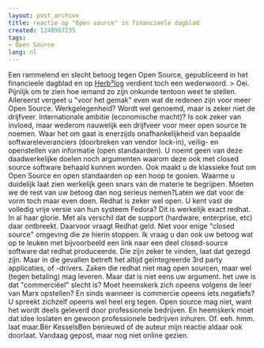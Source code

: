 ```yaml
---
layout: post_archive
title: reactie op "Open source" in financieele dagblad
created: 1248987235
tags:
- Open Source
lang: nl
---
```

Een rammelend en slecht betoog tegen Open Source, gepubliceerd in het financieele dagblad en op [Herb²log](http://www.herbprooy.nl/open-source/72/) verdient toch een wederwoord. > Oei. Pijnlijk om te zien hoe iemand zo zijn onkunde tentoon weet te stellen. Allereerst vergeet u "voor het gemak" even wat de redenen zijn voor meer Open Source. Werkgelegenheid? Wordt wel genoemd, maar is zeker niet de drijfveer. Internationale ambitie (economische macht)? Is ook zeker van invloed, maar wederom nauwelijk een drijfveer voor meer open source te noemen. Waar het om gaat is enerzijds onafhankelijkheid van bepaalde softwareleveranciers (doorbreken van vendor lock-in), veilig- en openstellen van informatie (open standaarden). U noemt geen van deze daadwerkelijke doelen noch argumenten waarom deze ook met closed source software behaald kunnen worden. Ook maakt u de klassieke fout om Open Source en open standaarden op een hoop te gooien. Waarme u duidelijk laat zien werkelijk geen snars van de materie te begrijpen. Moeten we de rest van uw betoog dan nog serieus nemen?Laten we dat voor de vorm toch maar even doen. Redhat is zeker wel open. U kent vast de volledig vrije versie van hun systeem Fedora? Dit is werkelijk exact redhat. In al haar glorie. Met als verschil dat de support (hardware, enterprise, etc) daar ontbreekt. Daarvoor vraagt Redhat geld. Niet voor enige "closed source" omgeving die ze hierin stoppen. Ik vraag u dan ook uw betoog wat op te leuken met bijvoorbeeld een link naar een deel closed-source software dat redhat produceerde. Die zijn zeker te vinden, laat dat gezegd zijn. Maar in die gevallen betreft het altijd geïntegreerde 3rd party applicaties, of -drivers. Zaken die redhat niet mag open sourcen, maar wel (tegen betaling) mag leveren. Maar dat is niet eens uw argument. het uwe is dat "commerciëel" slecht is? Moet heemskerk zich opeens volgens de leer van Marx opstellen? En sinds wanneer is commercie opeens iets negatiefs? U spreekt zichzelf opeens wel heel erg tegen. Open source mag niet, want het wordt deels geleverd door professionele bedrijven. En heemskerk moet dat idee loslaten en gewoon professionele bedrijven inhuren. Of. eeh. hmm. laat maar.Bèr KesselsBen benieuwd of de auteur mijn reactie aldaar ook doorlaat. Vandaag gepost, maar nog niet online gezien.
